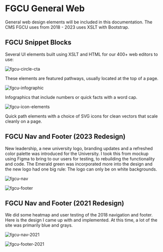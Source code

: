 # FGCU General Web

General web design elements will be included in this documentation. The CMS FGCU uses from 2018 - 2023 uses XSLT with Bootstrap.

## FGCU Snippet Blocks

Several UI elements built using XSLT and HTML for our 400+ web editors to use:

![fgcu-circle-cta](https://user-images.githubusercontent.com/119373753/233821447-2da41e7a-f1f7-4ef6-9bc7-08ee22c6c062.JPG)

These elements are featured pathways, usually located at the top of a page.


![fgcu-infographic](https://user-images.githubusercontent.com/119373753/233821448-8f0e08ba-5483-4913-b6bb-b692346b56ca.JPG)

Infographics that include numbers or quick facts with a word cap.

![fgcu-icon-elements](https://user-images.githubusercontent.com/119373753/233821506-232cd090-01dd-439a-a0a3-f0fda4bb940d.JPG)

Quick path elements with a choice of SVG icons for clean vectors that scale cleanly on a page.

## FGCU Nav and Footer (2023 Redesign)

New leadership, a new university logo, branding updates and a refreshed color palette was introduced for the University. I took this from mockup using Figma to bring to our users for testing, to rebuilding the functionality and code. The Emerald green was incorporated more into the design and the new logo had one big rule: The logo can only be on white backgrounds.

![fgcu-nav](https://user-images.githubusercontent.com/119373753/233821750-7f5d8484-e1b7-427a-90e5-b15ef40f3ae5.JPG)


![fgcu-footer](https://user-images.githubusercontent.com/119373753/233821751-1e48ed26-6eb5-48db-bc1e-659517fda605.JPG)


## FGCU Nav and Footer (2021 Redesign)

We did some heatmap and user testing of the 2018 navigation and footer. Here is the design I came up with and implemented. At this time, a lot of the site was primarily blue and grays.

![fgcu-nav-2021](https://user-images.githubusercontent.com/119373753/233821817-f4186bd4-c90d-4f65-b8e4-743fb84db58b.JPG)

![fgcu-footer-2021](https://user-images.githubusercontent.com/119373753/233821820-4eb62c6a-7a2c-4b5e-af34-f7f9cc2d3db0.JPG)
